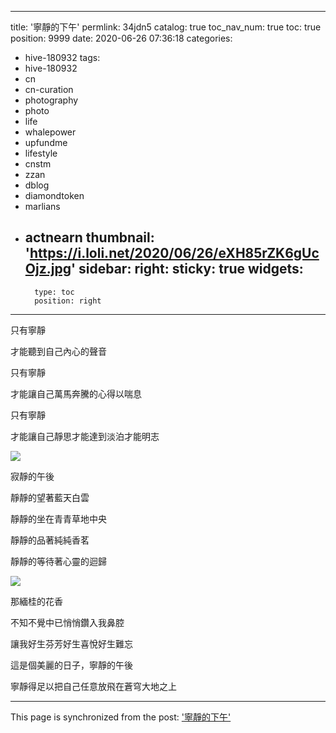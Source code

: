 
---
title: '寧靜的下午'
permlink: 34jdn5
catalog: true
toc_nav_num: true
toc: true
position: 9999
date: 2020-06-26 07:36:18
categories:
- hive-180932
tags:
- hive-180932
- cn
- cn-curation
- photography
- photo
- life
- whalepower
- upfundme
- lifestyle
- cnstm
- zzan
- dblog
- diamondtoken
- marlians
- actnearn
thumbnail: 'https://i.loli.net/2020/06/26/eXH85rZK6gUcOjz.jpg'
sidebar:
    right:
        sticky: true
widgets:
    -
        type: toc
        position: right
---


只有寧靜

才能聽到自己內心的聲音

只有寧靜

才能讓自己萬馬奔騰的心得以喘息

只有寧靜

才能讓自己靜思才能達到淡泊才能明志


![](https://i.loli.net/2020/06/26/eXH85rZK6gUcOjz.jpg)


寂靜的午後

靜靜的望著藍天白雲

靜靜的坐在青青草地中央

靜靜的品著純純香茗

靜靜的等待著心靈的迴歸


![](https://i.loli.net/2020/06/26/MbsoHcTOCkWrpLv.jpg)


那緬桂的花香

不知不覺中已悄悄鑽入我鼻腔

讓我好生芬芳好生喜悅好生難忘

這是個美麗的日子，寧靜的午後

寧靜得足以把自己任意放飛在蒼穹大地之上

- - -

This page is synchronized from the post: ['寧靜的下午'](https://steemit.com/@sunai/34jdn5)
